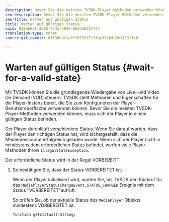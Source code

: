 ```yaml
---
description: Bevor Sie die meisten TVSDK-Player-Methoden verwenden können, muss sich der Player in einem gültigen Status befinden.
seo-description: Bevor Sie die meisten TVSDK-Player-Methoden verwenden können, muss sich der Player in einem gültigen Status befinden.
seo-title: Warten auf gültigen Status
title: Warten auf gültigen Status
uuid: 918ab021-3685-424a-b84e-683da0357724
translation-type: tm+mt
source-git-commit: 8ff38bdc1a7ff9732f7f1fae37f64d0e1113ff40

---
```



# Warten auf gültigen Status {#wait-for-a-valid-state}

Mit TVSDK können Sie die grundlegende Wiedergabe von Live- und Video On Demand (VOD) steuern. TVSDK stellt Methoden und Eigenschaften für die Player-Instanz bereit, die Sie zum Konfigurieren der Player-Benutzeroberfläche verwenden können. Bevor Sie die meisten TVSDK-Player-Methoden verwenden können, muss sich der Player in einem gültigen Status befinden.

Der Player durchläuft verschiedene Status. Wenn Sie darauf warten, dass der Player den richtigen Status hat, wird sichergestellt, dass die Medienressource erfolgreich geladen wurde. Wenn sich der Player nicht in mindestens dem erforderlichen Status befindet, werfen viele Player-Methoden throw `IllegalStateException`.

Der erforderliche Status wird in der Regel VORBEREITT.

1. So bestätigen Sie, dass der Status VORBEREITET ist:

   Wenn der Player initialisiert wird, warten Sie, bis TVSDK den Rückruf für das `MediaPlayerStatusChangeEvent.STATUS_CHANGED` Ereignis mit dem Status &quot;VORBEREITET&quot;aufruft.

   So prüfen Sie, ob der aktuelle Status des `MediaPlayer` Objekts mindestens VORBEREITET ist.

   ```
   function getstatus():String;
   ```
